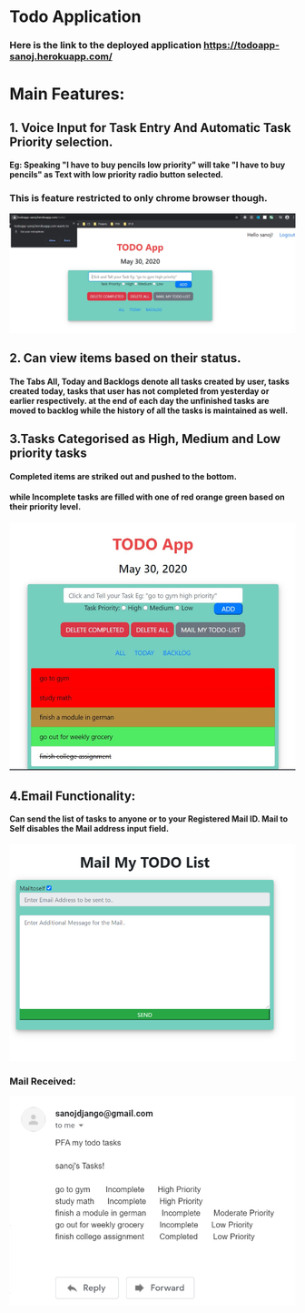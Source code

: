 # Todo Application

### Here is the link to the deployed application https://todoapp-sanoj.herokuapp.com/



# Main Features:
  
  ## 1. Voice Input for Task Entry And Automatic Task Priority selection.
  #### Eg:  Speaking "I have to buy pencils low priority" will take "I have to buy pencils" as Text with low priority radio button selected.
  ### This is feature restricted to only chrome browser though.
  
   ![](imagesfolder/voice2.png)
  
  
  ## 2. Can view items based on their status.
  
  #### The Tabs All, Today and Backlogs denote all tasks created by user, tasks created today, tasks that user has not completed from yesterday or earlier respectively. at the end of each day the unfinished tasks are moved to backlog while the history of all the tasks is maintained as well.
  
  
  ## 3.Tasks Categorised as High, Medium and Low priority tasks
   #### Completed items are striked out and pushed to the bottom.
   #### while Incomplete tasks are filled with one of red orange green based on their priority level.
  
   ![](imagesfolder/todoapp.png)
  
 
  
  
  ## 4.Email Functionality:
   #### Can send the list of tasks to anyone or to your Registered Mail ID. Mail to Self disables the Mail address input field.
  
   ![](imagesfolder/mail.png)
  
  ### Mail Received:
   ![](imagesfolder/mailed.png)
